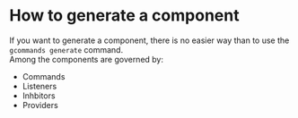 # How to generate a component

If you want to generate a component, there is no easier way than to use the `gcommands generate` command.  
Among the components are governed by:
- Commands
- Listeners
- Inhbitors
- Providers